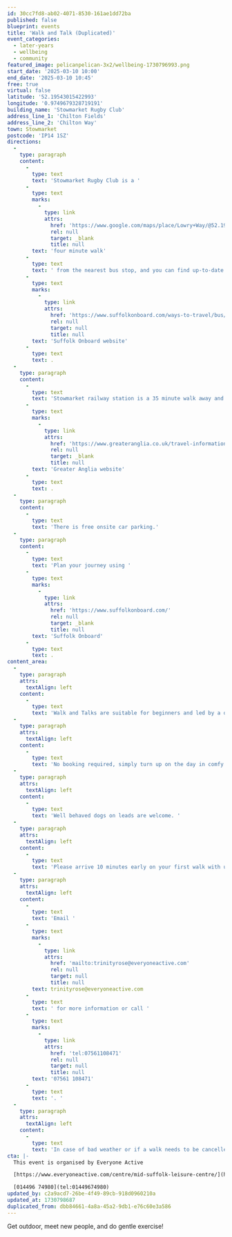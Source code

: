 ```yaml
---
id: 30cc7fd8-ab02-4071-8530-161ae1dd72ba
published: false
blueprint: events
title: 'Walk and Talk (Duplicated)'
event_categories:
  - later-years
  - wellbeing
  - community
featured_image: pelicanpelican-3x2/wellbeing-1730796993.png
start_date: '2025-03-10 10:00'
end_date: '2025-03-10 10:45'
free: true
virtual: false
latitude: '52.19543015422993'
longitude: '0.9749679328719191'
building_name: 'Stowmarket Rugby Club'
address_line_1: 'Chilton Fields'
address_line_2: 'Chilton Way'
town: Stowmarket
postcode: 'IP14 1SZ'
directions:
  -
    type: paragraph
    content:
      -
        type: text
        text: 'Stowmarket Rugby Club is a '
      -
        type: text
        marks:
          -
            type: link
            attrs:
              href: 'https://www.google.com/maps/place/Lowry+Way/@52.1952709,0.9737008,17z/data=!4m23!1m16!4m15!1m6!1m2!1s0x47d9baaf323e7a9d:0x8c80218a0a6782c8!2sLowry+Way,+Stowmarket+IP14+1RG!2m2!1d0.977521!2d52.195911!1m6!1m2!1s0x47d9bb26b2168a3f:0x9f2d1ed47a1ce622!2sStowmarket+Rugby+Club,+Chilton+Fields,+Chilton+Way,+Stowmarket+IP14+1SZ!2m2!1d0.9749733!2d52.1952855!3e2!3m5!1s0x47d9baaf323e7a9d:0x8c80218a0a6782c8!8m2!3d52.195911!4d0.977521!16s%2Fg%2F1z44s2lqg?entry=ttu&g_ep=EgoyMDI0MTAyOS4wIKXMDSoASAFQAw%3D%3D'
              rel: null
              target: _blank
              title: null
        text: 'four minute walk'
      -
        type: text
        text: ' from the nearest bus stop, and you can find up-to-date times on the '
      -
        type: text
        marks:
          -
            type: link
            attrs:
              href: 'https://www.suffolkonboard.com/ways-to-travel/bus/bus-timetable-updates/'
              rel: null
              target: null
              title: null
        text: 'Suffolk Onboard website'
      -
        type: text
        text: .
  -
    type: paragraph
    content:
      -
        type: text
        text: 'Stowmarket railway station is a 35 minute walk away and you can find times on the '
      -
        type: text
        marks:
          -
            type: link
            attrs:
              href: 'https://www.greateranglia.co.uk/travel-information/station-information/smk'
              rel: null
              target: _blank
              title: null
        text: 'Greater Anglia website'
      -
        type: text
        text: .
  -
    type: paragraph
    content:
      -
        type: text
        text: 'There is free onsite car parking.'
  -
    type: paragraph
    content:
      -
        type: text
        text: 'Plan your journey using '
      -
        type: text
        marks:
          -
            type: link
            attrs:
              href: 'https://www.suffolkonboard.com/'
              rel: null
              target: _blank
              title: null
        text: 'Suffolk Onboard'
      -
        type: text
        text: .
content_area:
  -
    type: paragraph
    attrs:
      textAlign: left
    content:
      -
        type: text
        text: 'Walk and Talks are suitable for beginners and led by a qualified walks leader.'
  -
    type: paragraph
    attrs:
      textAlign: left
    content:
      -
        type: text
        text: 'No booking required, simply turn up on the day in comfy shoes and weather appropriate clothing.'
  -
    type: paragraph
    attrs:
      textAlign: left
    content:
      -
        type: text
        text: 'Well behaved dogs on leads are welcome. '
  -
    type: paragraph
    attrs:
      textAlign: left
    content:
      -
        type: text
        text: 'Please arrive 10 minutes early on your first walk with us to fill in a short registration form. '
  -
    type: paragraph
    attrs:
      textAlign: left
    content:
      -
        type: text
        text: 'Email '
      -
        type: text
        marks:
          -
            type: link
            attrs:
              href: 'mailto:trinityrose@everyoneactive.com'
              rel: null
              target: null
              title: null
        text: trinityrose@everyoneactive.com
      -
        type: text
        text: ' for more information or call '
      -
        type: text
        marks:
          -
            type: link
            attrs:
              href: 'tel:07561108471'
              rel: null
              target: null
              title: null
        text: '07561 108471'
      -
        type: text
        text: '. '
  -
    type: paragraph
    attrs:
      textAlign: left
    content:
      -
        type: text
        text: 'In case of bad weather or if a walk needs to be cancelled for any other reason this will be posted as a newsflash on the Everyone Active website for Mid Suffolk Leisure Centre. Participants are advised to always check the website before setting off.'
cta: |-
  This event is organised by Everyone Active

  [https://www.everyoneactive.com/centre/mid-suffolk-leisure-centre/](https://www.everyoneactive.com/centre/mid-suffolk-leisure-centre/) 

  [014496 74980](tel:01449674980)
updated_by: c2a9acd7-26be-4f49-89cb-918d0960210a
updated_at: 1730798687
duplicated_from: dbb84661-4a8a-45a2-9db1-e76c60e3a586
---
```

Get outdoor, meet new people, and do gentle exercise!